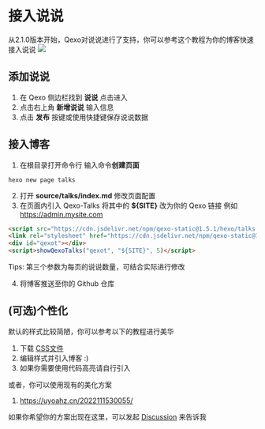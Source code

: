 # 接入说说
从2.1.0版本开始，Qexo对说说进行了支持，你可以参考这个教程为你的博客快速接入说说
![](https://pic.hipyt.cn/pic/2023/01/03/172d2b1c5e0d5.png)
## 添加说说
1. 在 Qexo 侧边栏找到 **说说** 点击进入
2. 点击右上角 **新增说说** 输入信息
3. 点击 **发布** 按键或使用快捷键保存说说数据
## 接入博客
1. 在根目录打开命令行 输入命令**创建页面**
```shell
hexo new page talks
```
2. 打开 **source/talks/index.md** 修改页面配置
3. 在页面内引入 Qexo-Talks 将其中的 **${SITE}** 改为你的 Qexo 链接 例如 https://admin.mysite.com
```html
<script src="https://cdn.jsdelivr.net/npm/qexo-static@1.5.1/hexo/talks.min.js"></script>
<link rel="stylesheet" href="https://cdn.jsdelivr.net/npm/qexo-static@1.5.1/hexo/talks.min.css">
<div id="qexot"></div>
<script>showQexoTalks("qexot", "${SITE}", 5)</script>
```
Tips: 第三个参数为每页的说说数量，可结合实际进行修改

4. 将博客推送至你的 Github 仓库
## (可选)个性化
默认的样式比较简陋，你可以参考以下的教程进行美华
1. 下载 [CSS文件](https://cdn.jsdelivr.net/npm/qexo-static@1.5.1/hexo/talks.css)
2. 编辑样式并引入博客 :)
3. 如果你需要使用代码高亮请自行引入

或者，你可以使用现有的美化方案
1. https://uyoahz.cn/2022111530055/

如果你希望你的方案出现在这里，可以发起 [Discussion](https://github.com/Qexo/Qexo/discussions) 来告诉我
